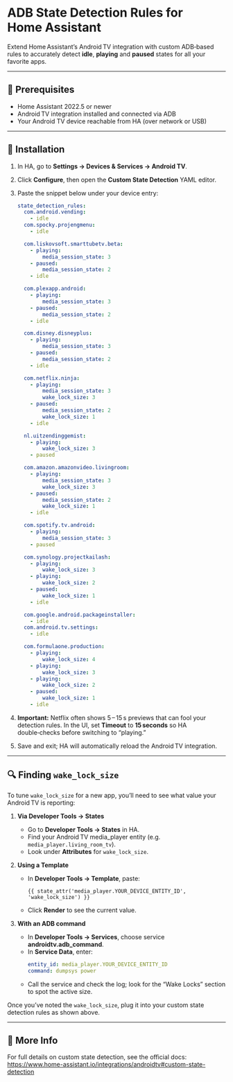 # ADB State Detection Rules for Home Assistant

Extend Home Assistant’s Android TV integration with custom ADB‑based rules to accurately detect **idle**, **playing** and **paused** states for all your favorite apps.

---

## 🔧 Prerequisites

- Home Assistant 2022.5 or newer  
- Android TV integration installed and connected via ADB  
- Your Android TV device reachable from HA (over network or USB)

---

## 🚀 Installation

1. In HA, go to **Settings → Devices & Services → Android TV**.  
2. Click **Configure**, then open the **Custom State Detection** YAML editor.  
3. Paste the snippet below under your device entry:

    ```yaml
    state_detection_rules:
      com.android.vending:
        - idle
      com.spocky.projengmenu:
        - idle

      com.liskovsoft.smarttubetv.beta:
        - playing:
            media_session_state: 3
        - paused:
            media_session_state: 2
        - idle

      com.plexapp.android:
        - playing:
            media_session_state: 3
        - paused:
            media_session_state: 2
        - idle

      com.disney.disneyplus:
        - playing:
            media_session_state: 3
        - paused:
            media_session_state: 2
        - idle

      com.netflix.ninja:
        - playing:
            media_session_state: 3
            wake_lock_size: 3
        - paused:
            media_session_state: 2
            wake_lock_size: 1
        - idle

      nl.uitzendinggemist:
        - playing:
            wake_lock_size: 3
        - paused

      com.amazon.amazonvideo.livingroom:
        - playing:
            media_session_state: 3
            wake_lock_size: 3
        - paused:
            media_session_state: 2
            wake_lock_size: 1
        - idle

      com.spotify.tv.android:
        - playing:
            media_session_state: 3
        - paused

      com.synology.projectkailash:
        - playing:
            wake_lock_size: 3
        - playing:
            wake_lock_size: 2
        - paused:
            wake_lock_size: 1
        - idle

      com.google.android.packageinstaller:
        - idle
      com.android.tv.settings:
        - idle

      com.formulaone.production:
        - playing:
            wake_lock_size: 4
        - playing:
            wake_lock_size: 3
        - playing:
            wake_lock_size: 2
        - paused:
            wake_lock_size: 1
        - idle
    ```

4. **Important:** Netflix often shows 5 – 15 s previews that can fool your detection rules. In the UI, set **Timeout** to **15 seconds** so HA double‑checks before switching to “playing.”  
5. Save and exit; HA will automatically reload the Android TV integration.

---

## 🔍 Finding `wake_lock_size`

To tune `wake_lock_size` for a new app, you’ll need to see what value your Android TV is reporting:

1. **Via Developer Tools → States**  
   - Go to **Developer Tools → States** in HA.  
   - Find your Android TV media_player entity (e.g. `media_player.living_room_tv`).  
   - Look under **Attributes** for `wake_lock_size`.

2. **Using a Template**  
   - In **Developer Tools → Template**, paste:
     ```jinja
     {{ state_attr('media_player.YOUR_DEVICE_ENTITY_ID', 'wake_lock_size') }}
     ```
   - Click **Render** to see the current value.

3. **With an ADB command**  
   - In **Developer Tools → Services**, choose service **androidtv.adb_command**.  
   - In **Service Data**, enter:
     ```yaml
     entity_id: media_player.YOUR_DEVICE_ENTITY_ID
     command: dumpsys power
     ```
   - Call the service and check the log; look for the “Wake Locks” section to spot the active size.

Once you’ve noted the `wake_lock_size`, plug it into your custom state detection rules as shown above.

---

## 📖 More Info

For full details on custom state detection, see the official docs:  
https://www.home-assistant.io/integrations/androidtv#custom-state-detection  
